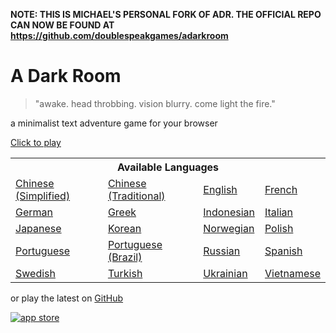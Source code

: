 
**NOTE: THIS IS MICHAEL'S PERSONAL FORK OF ADR. THE OFFICIAL REPO CAN NOW BE FOUND AT https://github.com/doublespeakgames/adarkroom**

A Dark Room
===========
> "awake. head throbbing. vision blurry. come light the fire."

a minimalist text adventure game for your browser

[Click to play](http://adarkroom.doublespeakgames.com)

<table>
<tr><th colspan=4>Available Languages</tr>
<tr>
	<td><a href="http://adarkroom.doublespeakgames.com/?lang=zh_cn">Chinese (Simplified)</a></td>
	<td><a href="http://adarkroom.doublespeakgames.com/?lang=zh_tw">Chinese (Traditional)</a></td>
	<td><a href="http://adarkroom.doublespeakgames.com/?lang=en">English</a></td>
	<td><a href="http://adarkroom.doublespeakgames.com/?lang=fr">French</a></td>
</tr><tr>
	<td><a href="http://adarkroom.doublespeakgames.com/?lang=de">German</a></td>
	<td><a href="http://adarkroom.doublespeakgames.com/?lang=el">Greek</a></td>
	<td><a href="http://adarkroom.doublespeakgames.com/?lang=id">Indonesian</a></td>
	<td><a href="http://adarkroom.doublespeakgames.com/?lang=it">Italian</a></td>
</tr><tr>
	<td><a href="http://adarkroom.doublespeakgames.com/?lang=ja">Japanese</a></td>
	<td><a href="http://adarkroom.doublespeakgames.com/?lang=ko">Korean</a></td>
	<td><a href="http://adarkroom.doublespeakgames.com/?lang=nb">Norwegian</a></td>
	<td><a href="http://adarkroom.doublespeakgames.com/?lang=pl">Polish</a></td>
</tr><tr>
	<td><a href="http://adarkroom.doublespeakgames.com/?lang=pt">Portuguese</a></td>
	<td><a href="http://adarkroom.doublespeakgames.com/?lang=pt_br">Portuguese (Brazil)</a></td>
	<td><a href="http://adarkroom.doublespeakgames.com/?lang=ru">Russian</a></td>
	<td><a href="http://adarkroom.doublespeakgames.com/?lang=es">Spanish</a></td>
</tr><tr>
	<td><a href="http://adarkroom.doublespeakgames.com/?lang=sv">Swedish</a></td>
	<td><a href="http://adarkroom.doublespeakgames.com/?lang=tr">Turkish</a></td>
	<td><a href="http://adarkroom.doublespeakgames.com/?lang=uk">Ukrainian</a></td>
	<td><a href="http://adarkroom.doublespeakgames.com/?lang=vi">Vietnamese</a></td>
</tr>
</table>

or play the latest on [GitHub](http://doublespeakgames.github.io/adarkroom)

[![app store](http://i.imgur.com/M6jlJQH.png)](https://itunes.apple.com/us/app/a-dark-room/id736683061)
